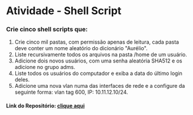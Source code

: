 # Atividade - Shell Script


### Crie cinco shell scripts que:

1. Crie cinco mil pastas, com permissão apenas de leitura, cada pasta deve conter um nome aleatório do dicionário "Aurélio".
2. Liste recursivamente todos os arquivos na pasta /home de um usuário.
3. Adicione dois novos usuários, com uma senha aleatória SHA512 e os adicione no grupo adms.
4. Liste todos os usuários do computador e exiba a data do último login deles.
5. Adicione uma nova vlan numa das interfaces de rede e a configure da seguinte forma: vlan tag 600, IP: 10.11.12.10/24.

#### Link do Repositório: [clique aqui]("https://github.com/Luiz1nn/atividade-shell-script.git")